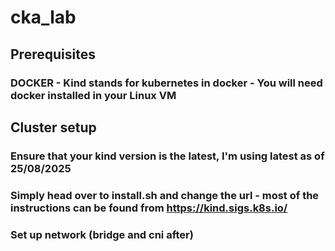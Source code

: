 # cka_lab

## Prerequisites 
### DOCKER - Kind stands for kubernetes in docker - You will need docker installed in your Linux VM

## Cluster setup
### Ensure that your kind version is the latest, I'm using latest as of 25/08/2025
### Simply head over to install.sh and change the url - most of the instructions can be found from https://kind.sigs.k8s.io/
### Set up network (bridge and cni after)